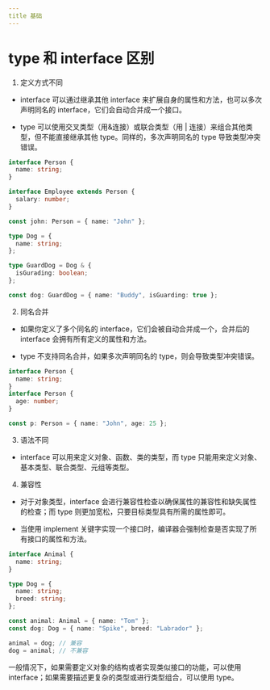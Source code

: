 ```yaml
---
title 基础
---
```


# type 和 interface 区别

1. 定义方式不同

- interface 可以通过继承其他 interface 来扩展自身的属性和方法，也可以多次声明同名的 interface，它们会自动合并成一个接口。

- type 可以使用交叉类型（用&连接）或联合类型（用 | 连接）来组合其他类型，但不能直接继承其他 type。同样的，多次声明同名的 type 导致类型冲突错误。

```ts
interface Person {
  name: string;
}

interface Employee extends Person {
  salary: number;
}

const john: Person = { name: "John" };

type Dog = {
  name: string;
};

type GuardDog = Dog & {
  isGurading: boolean;
};

const dog: GuardDog = { name: "Buddy", isGuarding: true };
```

2. 同名合并

- 如果你定义了多个同名的 interface，它们会被自动合并成一个，合并后的 interface 会拥有所有定义的属性和方法。

- type 不支持同名合并，如果多次声明同名的 type，则会导致类型冲突错误。

```ts
interface Person {
  name: string;
}
interface Person {
  age: number;
}

const p: Person = { name: "John", age: 25 };
```

3. 语法不同

- interface 可以用来定义对象、函数、类的类型，而 type 只能用来定义对象、基本类型、联合类型、元组等类型。

4. 兼容性

- 对于对象类型，interface 会进行兼容性检查以确保属性的兼容性和缺失属性的检查；而 type 则更加宽松，只要目标类型具有所需的属性即可。

- 当使用 implement 关键字实现一个接口时，编译器会强制检查是否实现了所有接口的属性和方法。

```ts
interface Animal {
  name: string;
}

type Dog = {
  name: string;
  breed: string;
};

const animal: Animal = { name: "Tom" };
const dog: Dog = { name: "Spike", breed: "Labrador" };

animal = dog; // 兼容
dog = animal; // 不兼容
```

一般情况下，如果需要定义对象的结构或者实现类似接口的功能，可以使用 interface；如果需要描述更复杂的类型或进行类型组合，可以使用 type。
